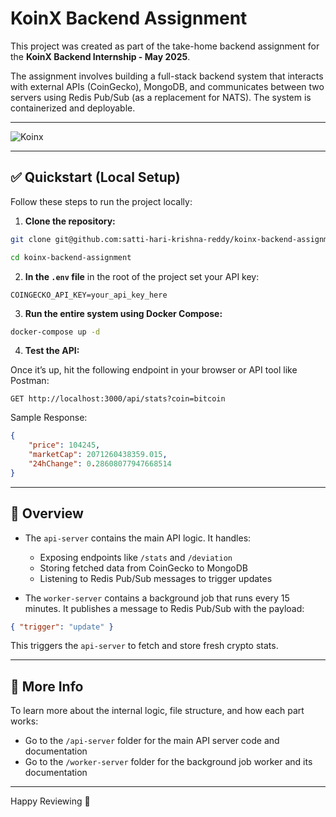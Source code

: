 # KoinX Backend Assignment

This project was created as part of the take-home backend assignment for the **KoinX Backend Internship - May 2025**.

The assignment involves building a full-stack backend system that interacts with external APIs (CoinGecko), MongoDB, and communicates between two servers using Redis Pub/Sub (as a replacement for NATS). The system is containerized and deployable.

---
![Koinx](https://github.com/user-attachments/assets/97078474-34ba-4e44-b57a-dc297a310ee5)

---

## ✅ Quickstart (Local Setup)

Follow these steps to run the project locally:

1. **Clone the repository:**

```bash
git clone git@github.com:satti-hari-krishna-reddy/koinx-backend-assignment.git

cd koinx-backend-assignment
```

2. **In the `.env` file** in the root of the project set your API key:

```env
COINGECKO_API_KEY=your_api_key_here
```

3. **Run the entire system using Docker Compose:**

```bash
docker-compose up -d
```

4. **Test the API:**

Once it’s up, hit the following endpoint in your browser or API tool like Postman:

```
GET http://localhost:3000/api/stats?coin=bitcoin
```

Sample Response:

```json
{
    "price": 104245,
    "marketCap": 2071260438359.015,
    "24hChange": 0.28608077947668514
}
```

---

## 🧠 Overview

* The `api-server` contains the main API logic. It handles:

  * Exposing endpoints like `/stats` and `/deviation`
  * Storing fetched data from CoinGecko to MongoDB
  * Listening to Redis Pub/Sub messages to trigger updates

* The `worker-server` contains a background job that runs every 15 minutes. It publishes a message to Redis Pub/Sub with the payload:

```json
{ "trigger": "update" }
```

This triggers the `api-server` to fetch and store fresh crypto stats.

---

## 📂 More Info

To learn more about the internal logic, file structure, and how each part works:

* Go to the `/api-server` folder for the main API server code and documentation
* Go to the `/worker-server` folder for the background job worker and its documentation

---

Happy Reviewing 🚀
